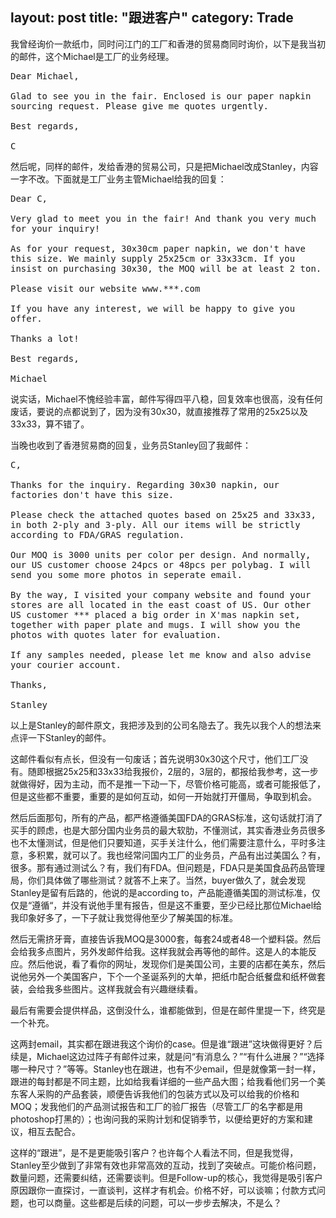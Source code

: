 layout: post
title: "跟进客户"
category: Trade
---

我曾经询价一款纸巾，同时问江门的工厂和香港的贸易商同时询价，以下是我当初的邮件，这个Michael是工厂的业务经理。

<pre>
Dear Michael,

Glad to see you in the fair. Enclosed is our paper napkin sourcing request. Please give me quotes urgently.

Best regards,

C
</pre>

然后呢，同样的邮件，发给香港的贸易公司，只是把Michael改成Stanley，内容一字不改。下面就是工厂业务主管Michael给我的回复：

<pre>
Dear C,

Very glad to meet you in the fair! And thank you very much for your inquiry!

As for your request, 30x30cm paper napkin, we don't have this size. We mainly supply 25x25cm or 33x33cm. If you insist on purchasing 30x30, the MOQ will be at least 2 ton.

Please visit our website www.***.com

If you have any interest, we will be happy to give you offer.

Thanks a lot!

Best regards,

Michael
</pre>

说实话，Michael不愧经验丰富，邮件写得四平八稳，回复效率也很高，没有任何废话，要说的点都说到了，因为没有30x30，就直接推荐了常用的25x25以及33x33，算不错了。

当晚也收到了香港贸易商的回复，业务员Stanley回了我邮件：

<pre>
C,

Thanks for the inquiry. Regarding 30x30 napkin, our factories don't have this size.

Please check the attached quotes based on 25x25 and 33x33, in both 2-ply and 3-ply. All our items will be strictly according to FDA/GRAS regulation.

Our MOQ is 3000 units per color per design. And normally, our US customer choose 24pcs or 48pcs per polybag. I will send you some more photos in seperate email.

By the way, I visited your company website and found your stores are all located in the east coast of US. Our other US customer *** placed a big order in X'mas napkin set, together with paper plate and mugs. I will show you the photos with quotes later for evaluation.

If any samples needed, please let me know and also advise your courier account.

Thanks,

Stanley
</pre>

以上是Stanley的邮件原文，我把涉及到的公司名隐去了。我先以我个人的想法来点评一下Stanley的邮件。

这邮件看似有点长，但没有一句废话；首先说明30x30这个尺寸，他们工厂没有。随即根据25x25和33x33给我报价，2层的，3层的，都报给我参考，这一步就做得好，因为主动，而不是推一下动一下，尽管价格可能高，或者可能报低了，但是这些都不重要，重要的是如何互动，如何一开始就打开僵局，争取到机会。

然后后面那句，所有的产品，都严格遵循美国FDA的GRAS标准，这句话就打消了买手的顾虑，也是大部分国内业务员的最大软肋，不懂测试，其实香港业务员很多也不太懂测试，但是他们只要知道，买手关注什么，他们需要注意什么，平时多注意，多积累，就可以了。我也经常问国内工厂的业务员，产品有出过美国么？有，很多。那有通过测试么？有，我们有FDA。但问题是，FDA只是美国食品药品管理局，你们具体做了哪些测试？就答不上来了。当然，buyer做久了，就会发现Stanley是留有后路的，他说的是according to，产品能遵循美国的测试标准，仅仅是“遵循“，并没有说他手里有报告，但是这不重要，至少已经比那位Michael给我印象好多了，一下子就让我觉得他至少了解美国的标准。

然后无需挤牙膏，直接告诉我MOQ是3000套，每套24或者48一个塑料袋。然后会给我多点图片，另外发邮件给我。这样我就会再等他的邮件。这是人的本能反应。然后他说，看了看你的网址，发现你们是美国公司，主要的店都在美东，然后说他另外一个美国客户，下个一个圣诞系列的大单，把纸巾配合纸餐盘和纸杯做套装，会给我多些图片。这样我就会有兴趣继续看。

最后有需要会提供样品，这倒没什么，谁都能做到，但是在邮件里提一下，终究是一个补充。

这两封email，其实都在跟进我这个询价的case。但是谁“跟进”这块做得更好？后续是，Michael这边过阵子有邮件过来，就是问“有消息么？”“有什么进展？”“选择哪一种尺寸？”等等。Stanley也在跟进，也有不少email，但是就像第一封一样，跟进的每封都是不同主题，比如给我看详细的一些产品大图；给我看他们另一个美东客人采购的产品套装，顺便告诉我他们的包装方式以及可以给我的价格和MOQ；发我他们的产品测试报告和工厂的验厂报告（尽管工厂的名字都是用photoshop打黑的）；也询问我的采购计划和促销季节，以便给更好的方案和建议，相互去配合。

这样的“跟进”，是不是更能吸引客户？也许每个人看法不同，但是我觉得，Stanley至少做到了非常有效也非常高效的互动，找到了突破点。可能价格问题，数量问题，还需要纠结，还需要谈判。但是Follow-up的核心，我觉得是吸引客户原因跟你一直探讨，一直谈判，这样才有机会。价格不好，可以谈嘛；付款方式问题，也可以商量。这些都是后续的问题，可以一步步去解决，不是么？

<style>
pre {
    white-space: pre-wrap;       /* CSS 3 */
    white-space: -moz-pre-wrap;  /* Mozilla, since 1999 */
    white-space: -pre-wrap;      /* Opera 4-6 */
    white-space: -o-pre-wrap;    /* Opera 7 */
    word-wrap: break-word;       /* Internet Explorer 5.5+ */
}
</style>